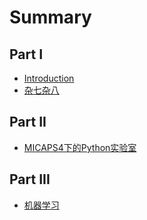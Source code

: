 # Summary

## Part I

* [Introduction](README.md)
* [杂七杂八](/测试部分/SUMMARY.md)

## Part II

* [MICAPS4下的Python实验室](/M4Python/SUMMARY.md)

## Part III

* [机器学习](part-iii/SUMMARY.md)



